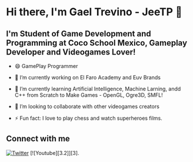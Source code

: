# Hi there, I'm Gael Trevino - JeeTP 👋
## I'm Student of Game Development and Programming at Coco School Mexico, Gameplay Developer and Videogames Lover!

- 😄 GamePlay Programmer

- 🔭 I’m currently working on El Faro Academy and Euv Brands
- 🌱 I’m currently learning Artificial Intelligence, Machine Larning, andd C++ from Scratch to Make Games - OpenGL, Ogre3D, SMFL!
- 👯 I’m looking to collaborate with other videogames creators
- ⚡ Fun fact: I love to play chess and watch superheroes films.

## Connect with me

[![Twitter][1.2]][1] [![Youtube][3.2]][3].
<!-- Icons -->
[1.2]: http://i.imgur.com/wWzX9uB.png (twitter icon without padding)
[2.2]: https://raw.githubusercontent.com/MartinHeinz/MartinHeinz/master/linkedin-3-16.png (LinkedIn icon without padding)
<!-- Links to your social media accounts -->
[1]: https://twitter.com/iamgaeltpp
[2]: https://www.linkedin.com/in/gael-trevino-prieto-324580182/

